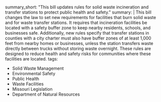 summary_short: "This bill updates rules for solid waste incineration and transfer stations to protect public health and safety."
summary: |
  This bill changes the law to set new requirements for facilities that burn solid waste and for waste transfer stations. It requires that incineration facilities be located with a safety buffer zone to keep nearby residents, schools, and businesses safe. Additionally, new rules specify that transfer stations in counties with a city charter must also have buffer zones of at least 1,000 feet from nearby homes or businesses, unless the station transfers waste directly between trucks without storing waste overnight. These rules are designed to reduce health and safety risks for communities where these facilities are located.
tags:
  - Solid Waste Management
  - Environmental Safety
  - Public Health
  - Waste Facilities
  - Missouri Legislation
  - Department of Natural Resources
